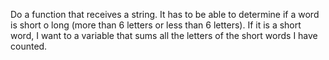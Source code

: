 Do a function that receives a string. It has to be able to determine if a word is short o long (more than 6 letters or less than 6 letters).
If it is a short word, I want to a variable that sums all the letters of the short words I have counted.